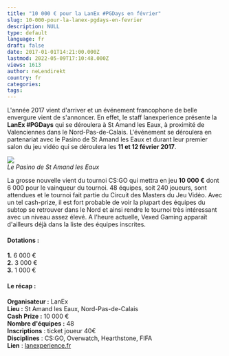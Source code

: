```yaml
---
title: "10 000 € pour la LanEx #PGDays en février"
slug: 10-000-pour-la-lanex-pgdays-en-fevrier
description: NULL
type: default
language: fr
draft: false
date: 2017-01-01T14:21:00.000Z
lastmod: 2022-05-09T17:10:48.000Z
views: 1613
author: neLendirekt
country: fr
categories:
tags:
---
```

L'année 2017 vient d'arriver et un événement francophone de belle envergure vient de s'annoncer. En effet, le staff lanexperience présente la **LanEx #PGDays** qui se déroulera à St Amand les Eaux, à proximité de Valenciennes dans le Nord-Pas-de-Calais. L'événement se déroulera en partenariat avec le Pasino de St Amand les Eaux et durant leur premier salon du jeu vidéo qui se déroulera les **11 et 12 février 2017**.

![](/storage/images/5869100b4ca16_pasino2jpg.jpg)  
_Le Pasino de St Amand les Eaux_

La grosse nouvelle vient du tournoi CS:GO qui mettra en jeu **10 000 €** dont 6 000 pour le vainqueur du tournoi. 48 équipes, soit 240 joueurs, sont attendues et le tournoi fait partie du Circuit des Masters du Jeu Vidéo. Avec un tel cash-prize, il est fort probable de voir la plupart des équipes du subtop se retrouver dans le Nord et ainsi rendre le tournoi très intéressant avec un niveau assez élevé. A l'heure actuelle, Vexed Gaming apparaît d'ailleurs déjà dans la liste des équipes inscrites.

#### Dotations :

**1.** 6 000 €  
**2\.** 3 000 €  
**3.** 1 000 €

#### **Le récap :**

**Organisateur :** LanEx  
**Lieu :** St Amand les Eaux, Nord-Pas-de-Calais  
**Cash Prize :** 10 000 €  
**Nombre d'équipes :** 48  
**Inscriptions** : ticket joueur 40€  
**Disciplines** : CS:GO, Overwatch, Hearthstone, FIFA  
**Lien** : [lanexperience.fr](http://lanexperience.fr/event/2)
